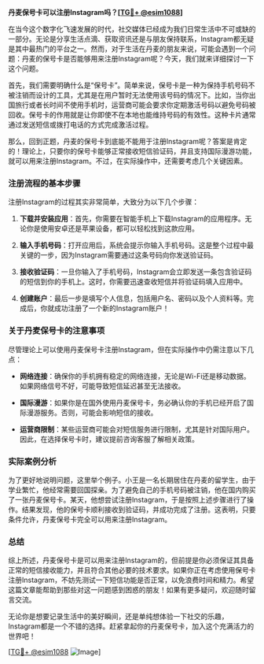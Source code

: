 **丹麦保号卡可以注册Instagram吗？[[TG💪+ @esim1088](https://t.me/s/esim1088)]**

在当今这个数字化飞速发展的时代，社交媒体已经成为我们日常生活中不可或缺的一部分。无论是分享生活点滴、获取资讯还是与朋友保持联系，Instagram都无疑是其中最热门的平台之一。然而，对于生活在丹麦的朋友来说，可能会遇到一个问题：丹麦的保号卡是否能够用来注册Instagram呢？今天，我们就来详细探讨一下这个问题。

首先，我们需要明确什么是“保号卡”。简单来说，保号卡是一种为保持手机号码不被注销而设计的工具，尤其是在用户暂时无法使用该号码的情况下。比如，当你出国旅行或者长时间不使用手机时，运营商可能会要求你定期激活号码以避免号码被回收。保号卡的作用就是让你即使不在本地也能维持号码的有效性。这种卡片通常通过发送短信或拨打电话的方式完成激活过程。

那么，回到正题，丹麦的保号卡到底能不能用于注册Instagram呢？答案是肯定的！理论上，只要你的保号卡能够正常接收短信验证码，并且支持国际漫游功能，就可以用来注册Instagram。不过，在实际操作中，还需要考虑几个关键因素。

### 注册流程的基本步骤

注册Instagram的过程其实非常简单，大致分为以下几个步骤：

1. **下载并安装应用**：首先，你需要在智能手机上下载Instagram的应用程序。无论你是使用安卓还是苹果设备，都可以轻松找到这款应用。
   
2. **输入手机号码**：打开应用后，系统会提示你输入手机号码。这是整个过程中最关键的一步，因为Instagram需要通过这条号码向你发送验证码。

3. **接收验证码**：一旦你输入了手机号码，Instagram会立即发送一条包含验证码的短信到你的手机上。这时，你需要迅速查收短信并将验证码填入应用中。

4. **创建账户**：最后一步是填写个人信息，包括用户名、密码以及个人资料等。完成后，你就成功注册了一个新的Instagram账户！

### 关于丹麦保号卡的注意事项

尽管理论上可以使用丹麦保号卡注册Instagram，但在实际操作中仍需注意以下几点：

- **网络连接**：确保你的手机拥有稳定的网络连接，无论是Wi-Fi还是移动数据。如果网络信号不好，可能导致短信延迟甚至无法接收。
  
- **国际漫游**：如果你是在国外使用丹麦保号卡，务必确认你的手机已经开启了国际漫游服务。否则，可能会影响短信的接收。

- **运营商限制**：某些运营商可能会对短信服务进行限制，尤其是针对国际用户。因此，在选择保号卡时，建议提前咨询客服了解相关政策。

### 实际案例分析

为了更好地说明问题，这里举个例子。小王是一名长期居住在丹麦的留学生，由于学业繁忙，他经常需要回国探亲。为了避免自己的手机号码被注销，他在国内购买了一张丹麦保号卡。某天，他想尝试注册Instagram，于是按照上述步骤进行了操作。结果发现，他的保号卡顺利接收到验证码，并成功完成了注册。这表明，只要条件允许，丹麦保号卡完全可以用来注册Instagram。

### 总结

综上所述，丹麦保号卡是可以用来注册Instagram的，但前提是你必须保证其具备正常的短信接收能力，并且符合其他必要的技术要求。如果你正在考虑使用保号卡注册Instagram，不妨先测试一下短信功能是否正常，以免浪费时间和精力。希望这篇文章能帮助到那些对这一问题感到困惑的朋友！如果有更多疑问，欢迎随时留言交流。

无论你是想要记录生活中的美好瞬间，还是单纯想体验一下社交的乐趣，Instagram都是一个不错的选择。赶紧拿起你的丹麦保号卡，加入这个充满活力的世界吧！

[[TG💪+ @esim1088](https://t.me/s/esim1088) ![Image](https://i.postimg.cc/4NQfJmqS/Snipaste-2025-05-13-00-14-12.png)]